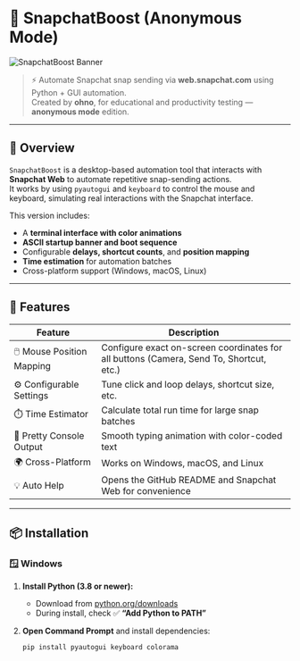 # 👻 SnapchatBoost (Anonymous Mode)

![SnapchatBoost Banner](https://raw.githubusercontent.com/OhnoMain/SnapchatBoost/main/assets/banner.png)

> ⚡ Automate Snapchat snap sending via **web.snapchat.com** using Python + GUI automation.  
> Created by **ohno**, for educational and productivity testing — **anonymous mode** edition.

---

## 🧠 Overview

`SnapchatBoost` is a desktop-based automation tool that interacts with **Snapchat Web** to automate repetitive snap-sending actions.  
It works by using `pyautogui` and `keyboard` to control the mouse and keyboard, simulating real interactions with the Snapchat interface.

This version includes:
- A **terminal interface with color animations**
- **ASCII startup banner and boot sequence**
- Configurable **delays, shortcut counts**, and **position mapping**
- **Time estimation** for automation batches
- Cross-platform support (Windows, macOS, Linux)

---

## 🚀 Features

| Feature | Description |
|----------|--------------|
| 🖱️ Mouse Position Mapping | Configure exact on-screen coordinates for all buttons (Camera, Send To, Shortcut, etc.) |
| ⚙️ Configurable Settings | Tune click and loop delays, shortcut size, etc. |
| ⏱️ Time Estimator | Calculate total run time for large snap batches |
| 💬 Pretty Console Output | Smooth typing animation with color-coded text |
| 🌍 Cross-Platform | Works on Windows, macOS, and Linux |
| 💡 Auto Help | Opens the GitHub README and Snapchat Web for convenience |

---

## 📦 Installation

### 🪟 Windows

1. **Install Python (3.8 or newer):**
   - Download from [python.org/downloads](https://www.python.org/downloads/)
   - During install, check ✅ **“Add Python to PATH”**

2. **Open Command Prompt** and install dependencies:
   ```bash
   pip install pyautogui keyboard colorama
